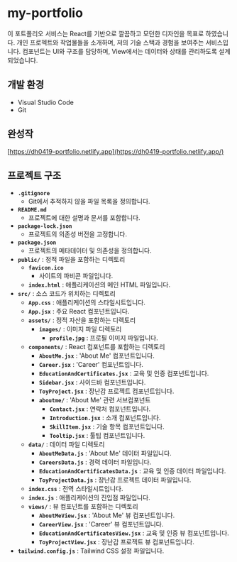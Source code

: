 # my-portfolio
이 포트폴리오 서비스는 React를 기반으로 깔끔하고 모던한 디자인을 목표로 하였습니다. 
개인 프로젝트와 작업물들을 소개하며, 저의 기술 스택과 경험을 보여주는 서비스입니다. 
컴포넌트는 UI와 구조를 담당하며, View에서는 데이터와 상태를 관리하도록 설계되었습니다.


## 개발 환경
* Visual Studio Code
* Git

## 완성작
[https://dh0419-portfolio.netlify.app](https://dh0419-portfolio.netlify.app/)

## 프로젝트 구조

- **`.gitignore`**
  - Git에서 추적하지 않을 파일 목록을 정의합니다.
- **`README.md`**
  - 프로젝트에 대한 설명과 문서를 포함합니다.
- **`package-lock.json`**
  - 프로젝트의 의존성 버전을 고정합니다.
- **`package.json`**
  - 프로젝트의 메타데이터 및 의존성을 정의합니다.
- **`public/`** : 정적 파일을 포함하는 디렉토리
  - **`favicon.ico`**
    - 사이트의 파비콘 파일입니다.
  - **`index.html`** : 애플리케이션의 메인 HTML 파일입니다.
- **`src/`** : 소스 코드가 위치하는 디렉토리
  - **`App.css`** : 애플리케이션의 스타일시트입니다.
  - **`App.jsx`** : 주요 React 컴포넌트입니다.
  - **`assets/`** : 정적 자산을 포함하는 디렉토리
    - **`images/`** : 이미지 파일 디렉토리
      - **`profile.jpg`** : 프로필 이미지 파일입니다.
  - **`components/`** : React 컴포넌트를 포함하는 디렉토리
    - **`AboutMe.jsx`** : 'About Me' 컴포넌트입니다.
    - **`Career.jsx`** : 'Career' 컴포넌트입니다.
    - **`EducationAndCertificates.jsx`** : 교육 및 인증 컴포넌트입니다.
    - **`Sidebar.jsx`** : 사이드바 컴포넌트입니다.
    - **`ToyProject.jsx`** : 장난감 프로젝트 컴포넌트입니다.
    - **`aboutme/`** : 'About Me' 관련 서브컴포넌트
      - **`Contact.jsx`** : 연락처 컴포넌트입니다.
      - **`Introduction.jsx`** : 소개 컴포넌트입니다.
      - **`SkillItem.jsx`** : 기술 항목 컴포넌트입니다.
      - **`Tooltip.jsx`** : 툴팁 컴포넌트입니다.
  - **`data/`** : 데이터 파일 디렉토리
    - **`AboutMeData.js`** : 'About Me' 데이터 파일입니다.
    - **`CareersData.js`** : 경력 데이터 파일입니다.
    - **`EducationAndCertificatesData.js`** : 교육 및 인증 데이터 파일입니다.
    - **`ToyProjectData.js`** : 장난감 프로젝트 데이터 파일입니다.
  - **`index.css`** : 전역 스타일시트입니다.
  - **`index.js`** : 애플리케이션의 진입점 파일입니다.
  - **`views/`** : 뷰 컴포넌트를 포함하는 디렉토리
    - **`AboutMeView.jsx`** : 'About Me' 뷰 컴포넌트입니다.
    - **`CareerView.jsx`** : 'Career' 뷰 컴포넌트입니다.
    - **`EducationAndCertificatesView.jsx`** : 교육 및 인증 뷰 컴포넌트입니다.
    - **`ToyProjectView.jsx`** : 장난감 프로젝트 뷰 컴포넌트입니다.
- **`tailwind.config.js`** : Tailwind CSS 설정 파일입니다.
